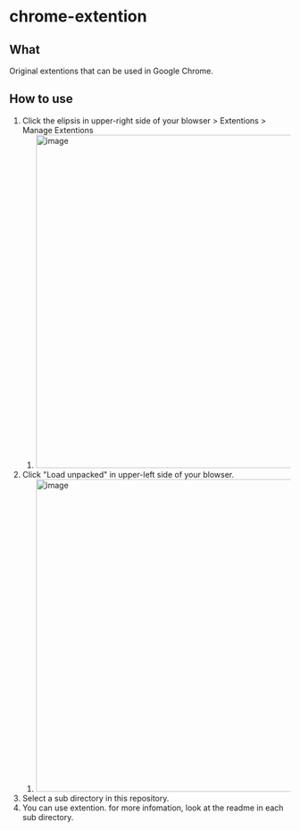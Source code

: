 # chrome-extention

## What
Original extentions that can be used in Google Chrome.

## How to use
1. Click the elipsis in upper-right side of your blowser > Extentions > Manage Extentions
    1. <img width="596" alt="image" src="https://github.com/itwuthe3/chrome-extention/assets/128722980/829138de-fd8e-42bf-9659-583bfae15a24">
1. Click "Load unpacked" in upper-left side of your blowser.
    1. <img width="559" alt="image" src="https://github.com/itwuthe3/chrome-extention/assets/128722980/24865343-0e83-49fe-9134-2136762c868b">
1. Select a sub directory in this repository.
1. You can use extention. for more infomation, look at the readme in each sub directory.

